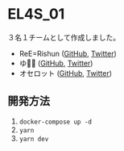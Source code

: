 # EL4S_01

３名１チームとして作成しました。

* ReE=Rishun ([GitHub](https://github.com/ree-rishun/), [Twitter](https://twitter.com/reerishun/))
* ゆ🐔🍗 ([GitHub](https://github.com/younoon), [Twitter](https://twitter.com/you_v_kuku/))
* オセロット ([GitHub](https://github.com/ozelotjp), [Twitter](https://twitter.com/ozelotjp/))

## 開発方法

1. `docker-compose up -d`
2. `yarn`
3. `yarn dev`
